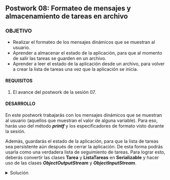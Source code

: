 ## Postwork 08: Formateo de mensajes y almacenamiento de tareas en archivo

### OBJETIVO

- Realizar el formateo de los mensajes dinámicos que se muestran al usuario.
- Aprender a almacenar el estado de la aplicación, para que al momento de salir las tareas se guarden en un archivo.
- Aprender a leer el estado de la aplicación desde un archivo, para volver a crear la lista de tareas una vez que la aplicación se inicia.

#### REQUISITOS

1. El avance del postwork de la sesión 07.


#### DESARROLLO

En este postwork trabajarás con los mensajes dinámicos que se muestran al usuario (aquellos que muestran el valor de alguna variable). Para eso, harás uso del método ***printf*** y los especificadores de formato visto durante la sesión. 

Además, guardarás el estado de la aplicación, para que la lista de tareas sea persistente aún después de cerrar la aplicación. De esta forma podrás usarla como una verdadera lista de seguimiento de tareas. Para lograr esto, deberás convertir las clases **Tarea** y **ListaTareas** en **Serializable** y hacer uso de las clases ***ObjectOutputStream*** y ***ObjectInputStream***.

<details>
        <summary>Solución</summary>

1. En la clase **ListaTareasMain**, justo después de leer la opción seleccionada por el usuario, se muestra la opción seleccionada. El primer cambio será modificar la instrucción **println** por **printf** y usar el especificador de formato para mostrar números enteros. Cambia la siguiente instrucción:
```java
        System.out.println("\n\nLa opción seleccionada es: " + opcionSeleccionada);
```

por:
```java
        System.out.printf("%n%nLa opción seleccionada es: %d%n", opcionSeleccionada);
```

2. En la clase **ListasTareas**, dentro del método **verListaTareas** existe un ciclo en el que se muestran las listas de tareas que se han dado de alta. Dentro de ese ciclo reemplaza el siguiente código:
```java
        System.out.println((i + 1) + " - " + listasTareas.get(i).getNombre());
```

por:
```java
        System.out.printf("%d - %s%n", (i + 1), listasTareas.get(i).getNombre());
```

3. En el método **actualizarListaDeTareas** en el `case 2:` cambia:
```java
        System.out.println("Se eliminó la tarea " + t1.getNombre());
```

por:
```java
        System.out.printf("Se eliminó la tarea %s%n", t1.getNombre());
```

y en el `case 3:` cambia:
```java
        System.out.println("La tarea " + t2.getNombre() + " se completó el " + t2.getFechaRealizacion());      
```
por:
```java
        System.out.printf("La tarea %s se completó el %2$te de %2$tB de %2$tY%n", t2.getNombre(), t2.getFechaRealizacion());
```
4. Finalmente, en el método **eliminarListaDeTareas** cambia:
```java
        System.out.println("Se eliminó la lista de tareas: " + listaEliminada.getNombre());
```
por:
```java
        System.out.printf("Se eliminó la lista de tareas: %s%n", listaEliminada.getNombre());
```

5. Ahora, haremos que el estado de la aplicación sea persistente. Esto será lo último que hagamos durante este curso. Lo primero es indicar que las clases **Tarea** y **ListaTareas**, que se encuentran en el subpaquete de **modelo** implementen la interface **java.io.Serializable**. Esto le indica a la JVM que los objetos de estas clases pueden ser enviadas a través de un flujo de bytes:

```java
        public class Tarea implements Serializable {
                ...
        }

        public class ListaTareas implements Serializable {
                ...
        }

```
6. Lo siguiente es agregar una constante que indique la ruta y nombre del archivo en el que se guardará la información. En la clase **ListasTareas**, agregaremos esta constante:

```java
        private static final String NOMBRE_ARCHIVO = System.getProperty("user.home") + "/.tareas";
```

Esto es una buena práctica, ya que estarás leyendo y escribiendo información en este archivo. De esta forma te aseguras de que ambos procesos usen exactamente los mismos nombres; además, si en algún momento decides cambiar la ubicación o el nombre del archivo, bastará con modificar la constante y de inmediato todos los lugares en donde se usa estarán actualizados.

7. Dentro de esta misma clase crea el método que cargará la lista de tareas. Este método se llamará **cargaTareas**; no recibirá ningún parámetro ni devolverá nada, pero si ocurre algún problema al momento de leer el archivo, será necesario reportar dicho problema a través de lanzar un error, conocido como Excepción. La firma del método es:

```java
        public void cargaTareas() throws Exception {
        }
```

8. Dentro de este método, lo primero será verificar si el archivo existe. Si no existe, puedes asumir que es la primera vez que se ejecuta la aplicación y por lo tanto aún no existen listas ni tareas:
```java
        if (new File(NOMBRE_ARCHIVO).exists()) {
        
        }
```

9. Si el archivo existe, crea una instancia de **ObjectInputStream**, que te permitirá recrear los objetos guardados en el archivo. Como la entrada de la información será un archivo, debes crear esta instancia usando un **FileInputStream** para leer del archivo cuyo nombre declaramos anteriormente en la constante:

```java
        ObjectInputStream ois = new ObjectInputStream(new FileInputStream(NOMBRE_ARCHIVO));
```

10. **ObjectInputStream** tiene un método llamado **readObject**, el cual devuelve un objeto con el contenido del archivo. Debes realizar un *cast* de este objeto genérico a una lista de **ListaTareas**, que es lo que guardaremos en el archivo en unos momentos:

```java
        listasTareas = (List<ListaTareas>) ois.readObject();
```

esto es todo, con este método podrás leer nuevamente las tareas al iniciar la aplicación.

11. Lo siguiente es invocar a este método. Para ello, agrega un constructor de la clase e invoca a **cargaTareas** dentro de este. s importante que el constructor también lance una excepción, de esta forma si ocurre un error en la lectura del archivo, el error se propagará hasta el elemento que cree la nueva instancia de **ListasTareas**, que en este caso es el método **main**:
```java
    public ListasTareas() throws Exception {
        cargaTareas();
    }
```

12. Ahora, agrega el método que permitirá guardar la lista de tareas. En la clase **ListasTareas** agrega un método llamado **guardarTareas**, el cual use un **ObjectOutputStream** para guardar la lista de tareas en el archivo apuntado por la constante. **ObjectOutputStream** proporciona el método **writeObject** para escribir el objeto en el archivo. 
```java
    public void guardarTareas() throws Exception {
        ObjectOutputStream oos = new ObjectOutputStream(new FileOutputStream(NOMBRE_ARCHIVO));
        oos.writeObject(listasTareas);
    }
```

13. En el método **main** tendrás que hacer dos cambios. El primero es invocar al método **guardarTareas** que acabas de crear. Esto debe ocurrir al momento de salir de la aplicación. En el método **main** colocaste una instrucción **switch**, y en el **case 6** ocurre la salida de la aplicación. En este momento lo único que haces es mostrar un mensaje. Antes de mostrar el mensaje deberás guardar el estado de la aplicación:
```java
        case 6:
                lista.guardarTareas();
                System.out.println("Saliendo de la aplicación.");
                break;
```
14. El segundo cambio que debes hacer es indicar que el método **main** también puede lanzar una excepción; esto hará que, si ocurre algún error, el mismo se propague hasta la JVM y haga que la aplicación termine:
```java
        public static void main(String[] args) throws Exception {
                ...
        }
```

15. Para terminar, solo queda modificar el menú de opciones que se le muestran al usuario, ahora la opción para salir debe indicar también que la aplicación se guardará. En el método **muestraOpciones** modifica la última opción de `Salir` a `Guardar y Salir`:
```java
        System.out.println("6. Guardar y Salir");
```

16. Con esto hemos terminado. Si ejecutas la aplicación y crear algunas tareas y listas y después sales de la misma, en el directorio de tu usuario deberá aparecer un nuevo archivo llamado **.tareas**. Si vuelves a ejecutar la aplicación y revisas las listas de tareas existentes, estas deben estar como quedaron en la última ocasión:

![imagen](img/img_01.jpg)

</details>




